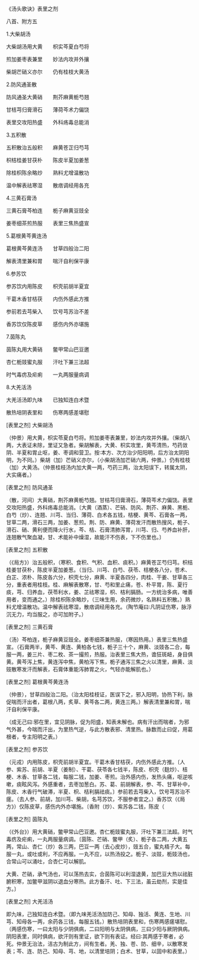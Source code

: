 《汤头歌诀》表里之剂

八首、附方五

1.大柴胡汤

大柴胡汤用大黄　　枳实芩夏白芍将

煎加姜枣表兼里　　妙法内攻并外攘

柴胡芒硝义亦尔　　仍有桂枝大黄汤

2.防风通圣散

防风通圣大黄硝　　荆芥麻黄栀芍翘

甘桔芎归膏滑石　　薄荷芩术力偏饶

表里交攻阳热盛　　外科疡毒总能消

3.五积散

五积散治五般积　　麻黄苍芷归芍芎

枳桔桂姜甘茯朴　　陈皮半夏加姜葱

除桂枳陈余略炒　　熟料尤增温散功

温中解表祛寒湿　　散痞调经用各充

4.三黄石膏汤

三黄石膏芩柏连　　栀子麻黄豆豉全

姜枣细茶煎热服　　表里三焦热盛宣

5.葛根黄芩黄连汤

葛根黄芩黄连汤　　甘草四般治二阳

解表清里兼和胃　　喘汗自利保平康

6.参苏饮

参苏饮内用陈皮　　枳壳前胡半夏宜

干葛木香甘桔茯　　内伤外感此方推

参前若去芎柴入　　饮号芎苏治不差

香苏饮仅陈皮草　　感伤内外亦堪施

7.茵陈丸

茵陈丸用大黄硝　　鳖甲常山巴豆邀

杏仁栀豉蜜丸服　　汗吐下兼三法超

时气毒疠及疟痢　　一丸两服量病调

8.大羌活汤

大羌活汤即九味　　已独知连白术暨

散热培阴表里和　　伤寒两感差堪慰

[表里之剂] 大柴胡汤

（仲景）用大黄，枳实苓夏白芍将。煎加姜枣表兼里，妙法内攻并外攘。（柴胡八两，大表证未除，里证又急者。柴胡解表，大黄、枳实攻里，黄芩清热，芍药敛阴、半夏和胃止呕，姜、枣调和营卫。按∶本方、次方治少阳阳明，后方治太阴阳明，为不同。）柴胡（加）芒硝义亦尔，（小柴胡汤加芒硝六两，仲景。）仍有桂枝（加）大黄汤。（仲景桂枝汤内加大黄一两，芍药三两，治太阳误下，转属太阴，大实痛者。）

[表里之剂] 防风通圣

（散，河间）大黄硝，荆芥麻黄栀芍翘。甘桔芎归膏滑石，薄荷芩术力偏饶。表里交攻阳热盛，外科疡毒总能消。〔大黄（酒蒸）、芒硝、防风、荆芥、麻黄、黑栀、白芍（炒）、连翘、川芎、当归、薄荷、白术各五钱，桔梗、黄芩、石膏各一两，甘草二两，滑石三两，加姜、葱煎。荆、防、麻黄、薄荷发汗而散热搜风，栀子、滑石、硝、黄利便而降火行水，芩、桔、石膏清肺泻胃，川芎、归、芍养血补肝，连翘散气聚血凝，甘、术能补中燥湿，故能汗不伤表，下不伤里也。〕

[表里之剂] 五积散

（《局方》）治五般积，（寒积、食积、气积、血积、痰积。）麻黄苍芷芍归芎。枳桔桂姜甘茯朴，陈皮半夏加姜葱。（当归、川芎、白芍、茯苓、桔梗各八分，苍术、白芷、浓朴、陈皮各六分，枳壳七分，麻黄、半夏各四分，肉桂、干姜、甘草各三分，重表者用桂枝。桂、麻解表散寒，甘、芍和里止痛，苍、朴平胃，陈、夏行痰，芎、归养血，茯苓利水，姜、芷祛寒湿，枳、桔利膈肠。一方统治多病，唯善用者，变而通之。）除桂枳陈余略炒，（三味生用，余药微炒，名熟料五积散。）熟料尤增温散功。温中解表祛寒湿，散痞调经用各充。（陶节庵曰∶凡阴证伤寒，脉浮沉无力，均当服之，亦可加附子。）

[表里之剂] 三黄石膏

（汤）芩柏连，栀子麻黄豆豉全。姜枣细茶兼热服，（寒因热用。）表里三焦热盛宣。（石膏两半，黄芩、黄连、黄柏各七钱，栀子三十个，麻黄、淡豉各二合，每服一两，姜三片、枣二枚、茶一撮煎，热服。治表里三焦大热，谵狂斑衄，身目俱黄。黄芩泻上焦，黄连泻中焦，黄柏泻下焦，栀子通泻三焦之火以清里，麻黄、淡豉散寒发汗而解表，石膏体重能泻肺胃之火，气轻亦能解肌也。）

[表里之剂] 葛根黄芩黄连汤

（仲景），甘草四般治二阳。（治太阳桂枝证，医误下之，邪入阳明，协热下利，脉促喘而汗出者，葛根八两，炙草、黄芩各二两，黄连三两。）解表清里兼和胃，喘汗自利保平康。

（成无己曰∶邪在里，宜见阴脉，促为阳盛，知表未解也。病有汗出而喘者，为邪气外甚，今喘而汗出，为里热气逆，与此方散表邪、清里热。脉数而止曰促，用葛根者，专主阳明之表。）

[表里之剂] 参苏饮

（元戎）内用陈皮，枳壳前胡半夏宜。干葛木香甘桔茯，内伤外感此方推。〔人参、紫苏、前胡、半夏（姜制）、干葛、茯苓各七钱半，陈皮、枳壳（麸炒）、桔梗、木香、甘草各二钱，每服二钱，加姜、枣煎。治外感内伤，发热头痛，呕逆咳嗽，痰眩风泻。外感重者，去枣加葱白。苏、葛、前胡解表，参、芩、甘草补中，陈皮、木香行气破滞，半夏、枳、桔利膈祛痰。〕参前若去芎柴入，饮号芎苏治不瘥。（去人参、前胡，加川芎、柴胡，名芎苏饮，不服参者宜之。）香苏饮（《局方》）仅陈皮草，感伤内外亦堪施。〔香附（炒）、紫苏各二钱，陈皮（

[表里之剂] 茵陈丸

（《外台》）用大黄硝，鳖甲常山巴豆邀。杏仁栀豉蜜丸服，汗吐下兼三法超。时气毒疠及疟痢，一丸两服量病调。〔茵陈、芒硝、鳖甲（炙）、栀子各二两，大黄五两，常山、杏仁（炒）各三两，巴豆一两（去心皮炒），豉五合，蜜丸梧子大。每服一丸，或吐或利，不应再服。一丸不应，以热汤投之。栀子、淡豉，栀豉汤也，合常山可以涌吐，合杏仁可以解肌。

大黄、芒硝，承气汤也，可以荡热去实，合茵陈可以利湿退黄，加巴豆大热以祛脏腑积寒，加鳖甲滋阴以退血分寒热。此方备汗、吐、下三法，虽云劫剂，实是佳方。〕

[表里之剂] 大羌活汤

即九味，己独知连白术暨。（即九味羌活汤加防己、知母、独活、黄连、生地、川芎、知母各一两，余药各三钱，每服五钱。）散热培阴表里和，伤寒两感瘥堪慰。（两感伤寒，一曰太阳与少阴俱病，二曰阳明与太阴俱病，三曰少阳与厥阴俱病。阴阳表里，同时俱病，欲汗则有里证，欲下则有表证。经曰∶其两感于寒者，必死。仲景无治法，洁古为制此方，间有生者。羌、独、苍、防、细辛，以散寒发表；芩、连、防己、知母、芎、地，以清里培阴；白术、甘草，以固中和表里。）


